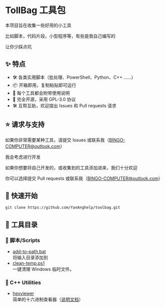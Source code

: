 # TollBag 工具包

本项目旨在收集一些好用的小工具

比如脚本，代码片段，小型程序等，有些是我自己编写的

让你少踩点坑

## ✨ 特点
- 🛠️ 各类实用脚本（批处理、PowerShell、Python、C++ ……）
- 📦 开箱即用，复制粘贴即可运行
- 📝 每个工具都会附带使用说明
- 📖 完全开源，采用 GPL-3.0 协议
- 🛠️ 互帮互助，欢迎提出 Issues 和 Pull requests 请求

## ⭐ 请求与支持
如果你非常需要某种工具，请提交 Issues 或联系我（BINGO-COMPUTER@outlook.com）

我会考虑进行开发


如果你想要将自己开发的，或收集到的工具添加进来，我们十分欢迎

你可以选择提交 Pull requests 或联系我（BINGO-COMPUTER@outlook.com）

## 🚀 快速开始
```bash
git clone https://github.com/YanAnghelp/toolbag.git
```

## 🧰 工具目录

### 📂 脚本/Scripts
- [add-to-path.bat](./scripts/add-to-path.bat)  
  将输入目录添加到
- [clean-temp.ps1](./scripts/clean-temp.ps1)  
  一键清理 Windows 临时文件。

### 📂 C++ Utilities
- [hexviewer](./cpp/hexviewer.cpp)  
  简单的十六进制查看器（[说明文档](./cpp/hexviewer.md)）
